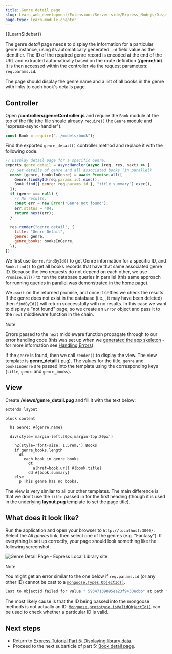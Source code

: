 ```yaml
---
title: Genre detail page
slug: Learn_web_development/Extensions/Server-side/Express_Nodejs/Displaying_data/Genre_detail_page
page-type: learn-module-chapter
---
```


{{LearnSidebar}}

The genre _detail_ page needs to display the information for a particular genre instance, using its automatically generated `_id` field value as the identifier.
The ID of the required genre record is encoded at the end of the URL and extracted automatically based on the route definition (**/genre/:id**).
It is then accessed within the controller via the request parameters: `req.params.id`.

The page should display the genre name and a list of all books in the genre with links to each book's details page.

## Controller

Open **/controllers/genreController.js** and require the `Book` module at the top of the file (the file should already `require()` the `Genre` module and "express-async-handler").

```js
const Book = require("../models/book");
```

Find the exported `genre_detail()` controller method and replace it with the following code.

```js
// Display detail page for a specific Genre.
exports.genre_detail = asyncHandler(async (req, res, next) => {
  // Get details of genre and all associated books (in parallel)
  const [genre, booksInGenre] = await Promise.all([
    Genre.findById(req.params.id).exec(),
    Book.find({ genre: req.params.id }, "title summary").exec(),
  ]);
  if (genre === null) {
    // No results.
    const err = new Error("Genre not found");
    err.status = 404;
    return next(err);
  }

  res.render("genre_detail", {
    title: "Genre Detail",
    genre: genre,
    genre_books: booksInGenre,
  });
});
```

We first use `Genre.findById()` to get Genre information for a specific ID, and `Book.find()` to get all books records that have that same associated genre ID.
Because the two requests do not depend on each other, we use `Promise.all()` to run the database queries in parallel (this same approach for running queries in parallel was demonstrated in the [home page](/en-US/docs/Learn_web_development/Extensions/Server-side/Express_Nodejs/Displaying_data/Home_page#controller)).

We `await` on the returned promise, and once it settles we check the results.
If the genre does not exist in the database (i.e.,, it may have been deleted) then `findById()` will return successfully with no results.
In this case we want to display a "not found" page, so we create an `Error` object and pass it to the `next` middleware function in the chain.

> [!NOTE]
> Errors passed to the `next` middleware function propagate through to our error handling code (this was set up when we [generated the app skeleton](/en-US/docs/Learn_web_development/Extensions/Server-side/Express_Nodejs/skeleton_website#app.js) - for more information see [Handling Errors](/en-US/docs/Learn_web_development/Extensions/Server-side/Express_Nodejs/Introduction#handling_errors)).

If the `genre` is found, then we call `render()` to display the view.
The view template is **genre_detail** (.pug).
The values for the title, `genre` and `booksInGenre` are passed into the template using the corresponding keys (`title`, `genre` and `genre_books`).

## View

Create **/views/genre_detail.pug** and fill it with the text below:

```pug
extends layout

block content

  h1 Genre: #{genre.name}

  div(style='margin-left:20px;margin-top:20px')

    h2(style='font-size: 1.5rem;') Books
    if genre_books.length
      dl
        each book in genre_books
          dt
            a(href=book.url) #{book.title}
          dd #{book.summary}
    else
      p This genre has no books.
```

The view is very similar to all our other templates. The main difference is that we don't use the `title` passed in for the first heading (though it is used in the underlying **layout.pug** template to set the page title).

## What does it look like?

Run the application and open your browser to `http://localhost:3000/`. Select the _All genres_ link, then select one of the genres (e.g. "Fantasy"). If everything is set up correctly, your page should look something like the following screenshot.

![Genre Detail Page - Express Local Library site](locallibary_express_genre_detail.png)

> [!NOTE]
> You might get an error similar to the one below if `req.params.id` (or any other ID) cannot be cast to a [`mongoose.Types.ObjectId()`](https://mongoosejs.com/docs/api/mongoose.html#Mongoose.prototype.Types).
>
> ```bash
> Cast to ObjectId failed for value " 59347139895ea23f9430ecbb" at path "_id" for model "Genre"
> ```
>
> The most likely cause is that the ID being passed into the mongoose methods is not actually an ID.
> [`Mongoose.prototype.isValidObjectId()`](<https://mongoosejs.com/docs/api/mongoose.html#Mongoose.prototype.isValidObjectId()>) can be used to check whether a particular ID is valid.

## Next steps

- Return to [Express Tutorial Part 5: Displaying library data](/en-US/docs/Learn_web_development/Extensions/Server-side/Express_Nodejs/Displaying_data).
- Proceed to the next subarticle of part 5: [Book detail page](/en-US/docs/Learn_web_development/Extensions/Server-side/Express_Nodejs/Displaying_data/Book_detail_page).
